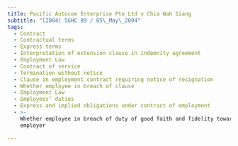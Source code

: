 ```yaml
---
title: Pacific Autocom Enterprise Pte Ltd v Chia Wah Siang
subtitle: "[2004] SGHC 89 / 05\_May\_2004"
tags:
  - Contract
  - Contractual terms
  - Express terms
  - Interpretation of extension clause in indemnity agreement
  - Employment Law
  - Contract of service
  - Termination without notice
  - Clause in employment contract requiring notice of resignation
  - Whether employee in breach of clause
  - Employment Law
  - Employees’ duties
  - Express and implied obligations under contract of employment
  - >-
    Whether employee in breach of duty of good faith and fidelity towards
    employer

---
```


